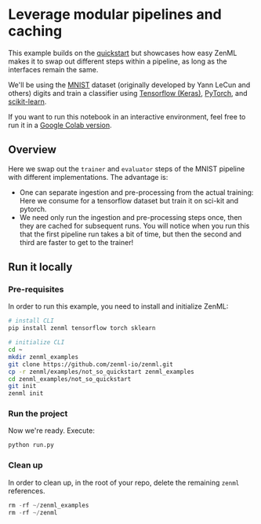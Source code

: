 # Leverage modular pipelines and caching
This example builds on the [quickstart](../quickstart) but showcases how easy ZenML makes it to swap out different steps within a pipeline, as long as the interfaces remain the same.

We'll be using the [MNIST](http://yann.lecun.com/exdb/mnist/) dataset (originally developed by Yann LeCun and others) digits and train a classifier using [Tensorflow (Keras)](https://www.tensorflow.org/), [PyTorch](https://pytorch.org/), and [scikit-learn](https://scikit-learn.org/).

If you want to run this notebook in an interactive environment, feel free to run it in a [Google Colab version](https://colab.research.google.com/github/zenml-io/zenml/blob/main/examples/not_so_quickstart/not_so_quickstart.ipynb).

## Overview
Here we swap out the `trainer` and `evaluator` steps of the MNIST pipeline with different implementations. The advantage is:

* One can separate ingestion and pre-processing from the actual training: Here we consume for a tensorflow dataset but train it on sci-kit and pytorch.
* We need only run the ingestion and pre-processing steps once, then they are cached for subsequent runs. You will notice when you run this that the first pipeline run takes a bit of time, but then the second and third are faster to get to the trainer!

## Run it locally

### Pre-requisites
In order to run this example, you need to install and initialize ZenML:

```bash
# install CLI
pip install zenml tensorflow torch sklearn

# initialize CLI
cd ~
mkdir zenml_examples
git clone https://github.com/zenml-io/zenml.git
cp -r zenml/examples/not_so_quickstart zenml_examples
cd zenml_examples/not_so_quickstart
git init
zenml init
```

### Run the project
Now we're ready. Execute:

```bash
python run.py
```

### Clean up
In order to clean up, in the root of your repo, delete the remaining `zenml` references.

```python
rm -rf ~/zenml_examples
rm -rf ~/zenml
```
